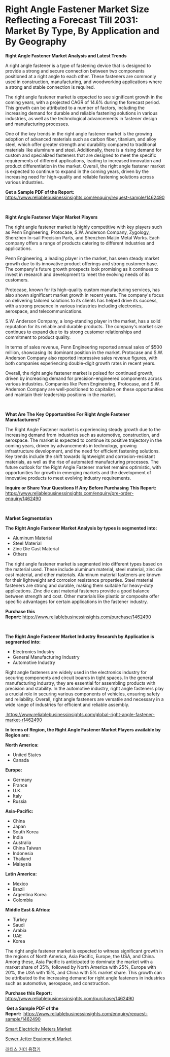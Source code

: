 <p><h1>Right Angle Fastener Market Size Reflecting a Forecast Till 2031: Market By Type, By Application and By Geography</h1></p><p><strong>Right Angle Fastener Market Analysis and Latest Trends</strong></p>
<p><p>A right angle fastener is a type of fastening device that is designed to provide a strong and secure connection between two components positioned at a right angle to each other. These fasteners are commonly used in construction, manufacturing, and woodworking applications where a strong and stable connection is required.</p><p>The right angle fastener market is expected to see significant growth in the coming years, with a projected CAGR of 14.6% during the forecast period. This growth can be attributed to a number of factors, including the increasing demand for durable and reliable fastening solutions in various industries, as well as the technological advancements in fastener design and manufacturing processes.</p><p>One of the key trends in the right angle fastener market is the growing adoption of advanced materials such as carbon fiber, titanium, and alloy steel, which offer greater strength and durability compared to traditional materials like aluminum and steel. Additionally, there is a rising demand for custom and specialized fasteners that are designed to meet the specific requirements of different applications, leading to increased innovation and product differentiation in the market. Overall, the right angle fastener market is expected to continue to expand in the coming years, driven by the increasing need for high-quality and reliable fastening solutions across various industries.</p></p>
<p><strong>Get a Sample PDF of the Report:&nbsp;</strong> <a href="https://www.reliablebusinessinsights.com/enquiry/request-sample/1462490">https://www.reliablebusinessinsights.com/enquiry/request-sample/1462490</a></p>
<p>&nbsp;</p>
<p><strong>Right Angle Fastener Major Market Players</strong></p>
<p><p>The right angle fastener market is highly competitive with key players such as Penn Engineering, Protocase, S.W. Anderson Company, Zygology, Shenzhen In-sail Precision Parts, and Shenzhen Maijin Metal Works. Each company offers a range of products catering to different industries and applications.</p><p>Penn Engineering, a leading player in the market, has seen steady market growth due to its innovative product offerings and strong customer base. The company's future growth prospects look promising as it continues to invest in research and development to meet the evolving needs of its customers.</p><p>Protocase, known for its high-quality custom manufacturing services, has also shown significant market growth in recent years. The company's focus on delivering tailored solutions to its clients has helped drive its success, with a strong presence in various industries including electronics, aerospace, and telecommunications.</p><p>S.W. Anderson Company, a long-standing player in the market, has a solid reputation for its reliable and durable products. The company's market size continues to expand due to its strong customer relationships and commitment to product quality.</p><p>In terms of sales revenue, Penn Engineering reported annual sales of $500 million, showcasing its dominant position in the market. Protocase and S.W. Anderson Company also reported impressive sales revenue figures, with both companies experiencing double-digit growth rates in recent years.</p><p>Overall, the right angle fastener market is poised for continued growth, driven by increasing demand for precision-engineered components across various industries. Companies like Penn Engineering, Protocase, and S.W. Anderson Company are well-positioned to capitalize on these opportunities and maintain their leadership positions in the market.</p></p>
<p>&nbsp;</p>
<p><strong>What Are The Key Opportunities For Right Angle Fastener Manufacturers?</strong></p>
<p><p>The Right Angle Fastener market is experiencing steady growth due to the increasing demand from industries such as automotive, construction, and aerospace. The market is expected to continue its positive trajectory in the coming years, driven by advancements in technology, growing infrastructure development, and the need for efficient fastening solutions. Key trends include the shift towards lightweight and corrosion-resistant materials, as well as the rise of automated manufacturing processes. The future outlook for the Right Angle Fastener market remains optimistic, with opportunities for growth in emerging markets and the development of innovative products to meet evolving industry requirements.</p></p>
<p><strong>Inquire or Share Your Questions If Any Before Purchasing This Report:</strong> <a href="https://www.reliablebusinessinsights.com/enquiry/pre-order-enquiry/1462490">https://www.reliablebusinessinsights.com/enquiry/pre-order-enquiry/1462490</a></p>
<p>&nbsp;</p>
<p><strong>Market Segmentation</strong></p>
<p><strong>The Right Angle Fastener Market Analysis by types is segmented into:</strong></p>
<p><ul><li>Aluminum Material</li><li>Steel Material</li><li>Zinc Die Cast Material</li><li>Others</li></ul></p>
<p><p>The right angle fastener market is segmented into different types based on the material used. These include aluminum material, steel material, zinc die cast material, and other materials. Aluminum material fasteners are known for their lightweight and corrosion resistance properties. Steel material fasteners are strong and durable, making them suitable for heavy-duty applications. Zinc die cast material fasteners provide a good balance between strength and cost. Other materials like plastic or composite offer specific advantages for certain applications in the fastener industry.</p></p>
<p><strong>Purchase this Report:&nbsp;</strong><a href="https://www.reliablebusinessinsights.com/purchase/1462490">https://www.reliablebusinessinsights.com/purchase/1462490</a></p>
<p>&nbsp;</p>
<p><strong>The Right Angle Fastener Market Industry Research by Application is segmented into:</strong></p>
<p><ul><li>Electronics Industry</li><li>General Manufacturing Industry</li><li>Automotive Industry</li></ul></p>
<p><p>Right angle fasteners are widely used in the electronics industry for securing components and circuit boards in tight spaces. In the general manufacturing industry, they are essential for assembling products with precision and stability. In the automotive industry, right angle fasteners play a crucial role in securing various components of vehicles, ensuring safety and reliability. Overall, right angle fasteners are versatile and necessary in a wide range of industries for efficient and reliable assembly.</p></p>
<p><a href="https://www.reliablebusinessinsights.com/global-right-angle-fastener-market-r1462490">&nbsp;https://www.reliablebusinessinsights.com/global-right-angle-fastener-market-r1462490</a></p>
<p><strong>In terms of Region, the Right Angle Fastener Market Players available by Region are:</strong></p>
<p>
    <p> <strong> North America: </strong>
        <ul>
            <li>United States</li>
            <li>Canada</li>
        </ul>
        </p> 
    <p> <strong> Europe: </strong>
        <ul>
            <li>Germany</li>
            <li>France</li>
            <li>U.K.</li>
            <li>Italy</li>
            <li>Russia</li>
        </ul>
        </p> 
    <p> <strong> Asia-Pacific: </strong>
        <ul>
            <li>China</li>
            <li>Japan</li>
            <li>South Korea</li>
            <li>India</li>
            <li>Australia</li>
            <li>China Taiwan</li>
            <li>Indonesia</li>
            <li>Thailand</li>
            <li>Malaysia</li>
        </ul>
        </p> 
    <p> <strong> Latin America: </strong>
        <ul>
            <li>Mexico</li>
            <li>Brazil</li>
            <li>Argentina Korea</li>
            <li>Colombia</li>
        </ul>
        </p> 
    <p> <strong> Middle East & Africa: </strong>
        <ul>
            <li>Turkey</li>
            <li>Saudi</li>
            <li>Arabia</li>
            <li>UAE</li>
            <li>Korea</li>
        </ul>
    </p>
    </p>
<p><p>The right angle fastener market is expected to witness significant growth in the regions of North America, Asia Pacific, Europe, the USA, and China. Among these, Asia Pacific is anticipated to dominate the market with a market share of 35%, followed by North America with 25%, Europe with 20%, the USA with 15%, and China with 5% market share. This growth can be attributed to the increasing demand for right angle fasteners in industries such as automotive, aerospace, and construction.</p></p>
<p><strong>Purchase this Report: </strong><a href="https://www.reliablebusinessinsights.com/purchase/1462490">https://www.reliablebusinessinsights.com/purchase/1462490</a></p>
<p>&nbsp;<strong>Get a Sample PDF of the Report:&nbsp;&nbsp;</strong><a href="https://www.reliablebusinessinsights.com/enquiry/request-sample/1462490">https://www.reliablebusinessinsights.com/enquiry/request-sample/1462490</a></p>
<p><strong></strong></p>
<p><p><a href="https://github.com/LiamKanenood/Market-Research-Report-List-1/blob/main/smart-electricity-meters-market.md">Smart Electricity Meters Market</a></p><p><a href="https://github.com/pizolina/Market-Research-Report-List-5/blob/main/sewer-jetter-equipment-market.md">Sewer Jetter Equipment Market</a></p><p><a href="https://github.com/erwindropdead54/Market-Research-Report-List-1/blob/main/4958295166882.md">래티스 거더 용접기</a></p></p>